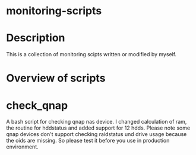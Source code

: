 # monitoring-scripts

# Description

This is a collection of monitoring scipts written or modified by myself. 

# Overview of scripts

# check_qnap
A bash script for checking qnap nas device. I changed calculation of ram, the routine for hddstatus and added support for 12 hdds. Please note some qnap devices don't support checking raidstatus und drive usage because the oids are missing.
So please test it before you use in production environment.
